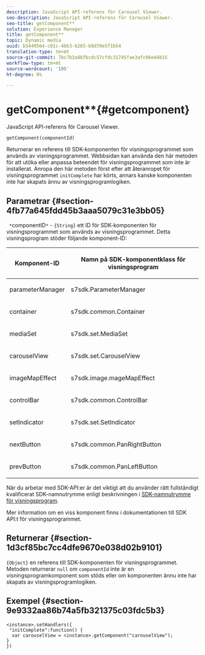 ```yaml
---
description: JavaScript API-referens för Carousel Viewer.
seo-description: JavaScript API-referens för Carousel Viewer.
seo-title: getComponent**
solution: Experience Manager
title: getComponent**
topic: Dynamic media
uuid: b5449564-c01c-4bb3-b265-b8d70e5f1b54
translation-type: tm+mt
source-git-commit: 7bc7b3a86fbcdc57cfdc31745fae3afc06e44b15
workflow-type: tm+mt
source-wordcount: '195'
ht-degree: 0%

---
```



# getComponent**{#getcomponent}

JavaScript API-referens för Carousel Viewer.

`getComponent(componentId)`

Returnerar en referens till SDK-komponenten för visningsprogrammet som används av visningsprogrammet. Webbsidan kan använda den här metoden för att utöka eller anpassa beteendet för visningsprogrammet som inte är installerat. Anropa den här metoden först efter att återanropet för visningsprogrammet `initComplete` har körts, annars kanske komponenten inte har skapats ännu av visningsprogramlogiken.

## Parametrar {#section-4fb77a645fdd45b3aaa5079c31e3bb05}

` *`componentID`*`  -  `{String}` ett ID för SDK-komponenten för visningsprogrammet som används av visningsprogrammet. Detta visningsprogram stöder följande komponent-ID:

<table id="table_7B5DD9303EF44ADD847B13FFEAD135D9"> 
 <thead> 
  <tr> 
   <th colname="col1" class="entry"> <p>Komponent-ID </p> </th> 
   <th colname="col2" class="entry"> <p>Namn på SDK-komponentklass för visningsprogram </p> </th> 
  </tr> 
 </thead>
 <tbody> 
  <tr> 
   <td colname="col1"> <p> <span class="codeph"> parameterManager  </span> </p> </td> 
   <td colname="col2"> <p> <span class="codeph"> s7sdk.ParameterManager  </span> </p> </td> 
  </tr> 
  <tr> 
   <td colname="col1"> <p> <span class="codeph"> container  </span> </p> </td> 
   <td colname="col2"> <p> <span class="codeph"> s7sdk.common.Container  </span> </p> </td> 
  </tr> 
  <tr> 
   <td colname="col1"> <p> <span class="codeph"> mediaSet  </span> </p> </td> 
   <td colname="col2"> <p> <span class="codeph"> s7sdk.set.MediaSet  </span> </p> </td> 
  </tr> 
  <tr> 
   <td colname="col1"> <p> <span class="codeph"> carouselView  </span> </p> </td> 
   <td colname="col2"> <p> <span class="codeph"> s7sdk.set.CarouselView  </span> </p> </td> 
  </tr> 
  <tr> 
   <td colname="col1"> <p> <span class="codeph"> imageMapEffect  </span> </p> </td> 
   <td colname="col2"> <p> <span class="codeph"> s7sdk.image.mageMapEffect  </span> </p> </td> 
  </tr> 
  <tr> 
   <td colname="col1"> <p> <span class="codeph"> controlBar  </span> </p> </td> 
   <td colname="col2"> <p> <span class="codeph"> s7sdk.common.ControlBar  </span> </p> </td> 
  </tr> 
  <tr> 
   <td colname="col1"> <p> <span class="codeph"> setIndicator  </span> </p> </td> 
   <td colname="col2"> <p> <span class="codeph"> s7sdk.set.SetIndicator  </span> </p> </td> 
  </tr> 
  <tr> 
   <td colname="col1"> <p> <span class="codeph"> nextButton  </span> </p> </td> 
   <td colname="col2"> <p> <span class="codeph"> s7sdk.common.PanRightButton  </span> </p> </td> 
  </tr> 
  <tr> 
   <td colname="col1"> <p> <span class="codeph"> prevButton  </span> </p> </td> 
   <td colname="col2"> <p> <span class="codeph"> s7sdk.common.PanLeftButton  </span> </p> </td> 
  </tr> 
 </tbody> 
</table>

När du arbetar med SDK-API:er är det viktigt att du använder rätt fullständigt kvalificerat SDK-namnutrymme enligt beskrivningen i [SDK-namnutrymme för visningsprogram](../../../c-html5-aem-asset-viewers/c-html5-aem-carousel/c-html5-aem-carousel-namespace.md).

Mer information om en viss komponent finns i dokumentationen till SDK API:t för visningsprogrammet.

## Returnerar {#section-1d3cf85bc7cc4dfe9670e038d02b9101}

`{Object}` en referens till SDK-komponenten för visningsprogrammet. Metoden returnerar `null` om `componentId` inte är en visningsprogramkomponent som stöds eller om komponenten ännu inte har skapats av visningsprogramlogiken.

## Exempel {#section-9e9332aa86b74a5fb321375c03fdc5b3}

```
<instance>.setHandlers({ 
 "initComplete":function() { 
  var carouselView = <instance>.getComponent("carouselView"); 
} 
})
```

